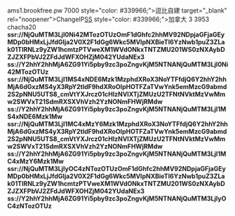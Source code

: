 <td>ams1.brookfree.pw</td>
<td>7000</td>
style="color:
#339966;">逗比自建</span></strong></td>
target="_blank"
rel="noopener">ChangeIP</a></strong><a
class="dl1"
href="https://doub.pw/qr/qr.php?text=ss://Y2hhY2hhMjA6ZG91Yi5p89lmcRH4LMJLpYl02xpby9zc3poZngvKjM5NTNANjQuMTM3LjI0Ni42MTozOTUz"
target="_blank"
rel="noopener">SS</a></td>
style="color:
#339966;">加拿大
3</span></strong></td>
<td>3953</td>
<td>chacha20</td>
<td><strong><span



 
ssr://NjQuMTM3LjI0Ni42MTozOTUzOmF1dGhfc2hhMV92NDpjaGFjaGEyMDp0bHMxLjJfdGlja2V0X2F1dGg6Wkc5MVlpNXBieTl6YzNwb1puZ3ZLak01TlRNLz9yZW1hcmtzPTVweXM1WVdONkxTNTZMU201WS0zNXAybDZJZXFPbVJ2ZFdJdWFXOHZjM042YUdaNEx3
ss://Y2hhY2hhMjA6ZG91Yi5pby9zc3poZngvKjM5NTNANjQuMTM3LjI0Ni42MTozOTUz
ssr://NjQuMTM3LjI1MS4xNDE6Mzk1MzphdXRoX3NoYTFfdjQ6Y2hhY2hhMjA6dGxzMS4yX3RpY2tldF9hdXRoOlpHOTFZaTVwYnk5emMzcG9abmd2S2pNNU5UTS8_cmVtYXJrcz01cHlzNVlXTjZMUzU2TFNtNVktMzVwMmw2SWVxT21SdmRXSXVhVzh2YzNONmFHWjRMdw
ss://Y2hhY2hhMjA6ZG91Yi5pby9zc3poZngvKjM5NTNANjQuMTM3LjI1MS4xNDE6Mzk1Mw
ssr://NjQuMTM3LjI1MC4xMzY6Mzk1MzphdXRoX3NoYTFfdjQ6Y2hhY2hhMjA6dGxzMS4yX3RpY2tldF9hdXRoOlpHOTFZaTVwYnk5emMzcG9abmd2S2pNNU5UTS8_cmVtYXJrcz01cHlzNVlXTjZMUzU2TFNtNVktMzVwMmw2SWVxT21SdmRXSXVhVzh2YzNONmFHWjRMdw
ss://Y2hhY2hhMjA6ZG91Yi5pby9zc3poZngvKjM5NTNANjQuMTM3LjI1MC4xMzY6Mzk1Mw
ssr://NjQuMTM3LjIyOC4zNTozOTUzOmF1dGhfc2hhMV92NDpjaGFjaGEyMDp0bHMxLjJfdGlja2V0X2F1dGg6Wkc5MVlpNXBieTl6YzNwb1puZ3ZLak01TlRNLz9yZW1hcmtzPTVweXM1WVdONkxTNTZMU201WS0zNXAybDZJZXFPbVJ2ZFdJdWFXOHZjM042YUdaNEx3
ss://Y2hhY2hhMjA6ZG91Yi5pby9zc3poZngvKjM5NTNANjQuMTM3LjIyOC4zNTozOTUz
